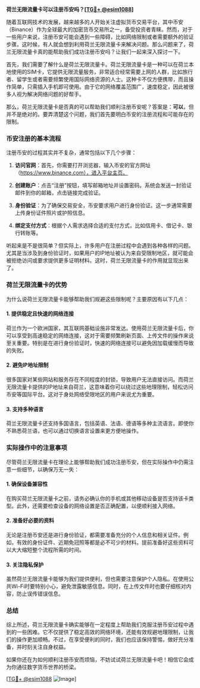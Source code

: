 **荷兰无限流量卡可以注册币安吗？[[TG💪+ @esim1088](https://t.me/s/esim1088)]**

随着互联网技术的发展，越来越多的人开始关注虚拟货币交易平台，其中币安（Binance）作为全球最大的加密货币交易所之一，备受投资者青睐。然而，对于一些用户来说，注册币安可能会遇到一些障碍，比如网络限制或者需要额外的验证步骤。这时候，有人就会想到利用荷兰无限流量卡来解决问题。那么问题来了，荷兰无限流量卡真的能帮助我们成功注册币安吗？让我们一起来深入探讨一下。

首先，我们需要了解什么是荷兰无限流量卡。荷兰无限流量卡是一种可以在荷兰本地使用的SIM卡，它提供无限流量服务，非常适合经常需要上网的人群，比如旅行者、留学生或者需要频繁使用国际网络资源的人士。这种卡不仅方便携带，而且操作简单，只需插入手机即可使用。由于它的网络覆盖范围广，速度稳定，因此被很多人视为解决网络问题的好帮手。

那么，荷兰无限流量卡是否真的可以帮助我们顺利注册币安呢？答案是：**可以**，但并不是绝对的。要弄清楚这个问题，我们首先要明白币安的注册流程和可能存在的限制。

### 币安注册的基本流程

注册币安的过程其实并不复杂，通常包括以下几个步骤：

1. **访问官网**：首先，你需要打开浏览器，输入币安的官方网址（https://www.binance.com），进入平台主页。
   
2. **创建账户**：点击“注册”按钮，填写邮箱地址并设置密码。系统会发送一封验证邮件到你的邮箱，点击链接完成验证。

3. **身份验证**：为了确保交易安全，币安要求用户进行身份验证。这一步通常需要上传身份证件照片或护照信息。

4. **绑定支付方式**：根据个人需求选择合适的支付方式，比如信用卡、借记卡、银行转账等。

听起来是不是很简单？但实际上，许多用户在注册过程中会遇到各种各样的问题。尤其是当涉及到身份验证时，如果用户的IP地址被认为来自受限制地区，就可能会被拒绝访问或要求提供更多证明材料。这时，荷兰无限流量卡的作用就显现出来了。

### 荷兰无限流量卡的优势

为什么说荷兰无限流量卡能够帮助我们规避这些限制呢？主要原因有以下几点：

#### 1. 提供稳定且快速的网络连接
荷兰作为一个欧洲国家，其互联网基础设施非常发达。使用荷兰无限流量卡后，你可以享受到高速稳定的网络连接，这对于需要频繁刷新页面、上传文件的操作来说至关重要。特别是在进行身份验证时，快速的网络连接可以避免因加载缓慢而导致的失败。

#### 2. 避免IP地址限制
很多国家对某些网站和服务存在不同程度的封锁，导致用户无法直接访问。而荷兰无限流量卡提供的IP地址来自荷兰，这意味着你可以绕过这些地理限制，轻松访问币安等国际平台。这对于身处网络受限地区的用户来说尤为重要。

#### 3. 支持多种语言
荷兰无限流量卡还支持多国语言，包括英语、法语、德语等多种主流语言。即使你不熟悉荷兰语，也可以通过切换语言设置来更方便地操作。

### 实际操作中的注意事项

尽管荷兰无限流量卡在理论上能够帮助我们成功注册币安，但在实际操作中仍需注意一些细节，以确保万无一失：

#### 1. 确保设备兼容性
在购买荷兰无限流量卡之前，请务必确认你的手机或其他移动设备是否支持该卡类型。此外，还需要检查设备的网络设置是否正确配置，以便顺利接入网络。

#### 2. 准备好必要的资料
无论是注册币安还是进行身份验证，都需要准备充分的个人信息和相关证件。例如，有效的身份证件、近期免冠照等都是必不可少的材料。提前准备好这些资料可以大大缩短整个流程所需的时间。

#### 3. 关注隐私保护
虽然荷兰无限流量卡能够为我们提供便利，但也需要注意保护个人隐私。在使用公共Wi-Fi时要特别小心，避免泄露敏感信息。同时，在上传文件时也要仔细核对内容，防止误传错误信息。

### 总结

综上所述，荷兰无限流量卡确实能够在一定程度上帮助我们克服注册币安过程中遇到的一些困难。它不仅提供了稳定高效的网络环境，还能有效规避地理限制，让我们的操作更加顺畅。不过，在享受便利的同时，我们也应该保持警惕，做好充分准备，并时刻关注自身权益。

如果你还在为如何顺利注册币安而烦恼，不妨试试荷兰无限流量卡吧！相信它会成为你通往数字货币世界的桥梁。

[[TG💪+ @esim1088](https://t.me/s/esim1088) ![Image](https://i.postimg.cc/4NQfJmqS/Snipaste-2025-05-13-00-14-12.png)]